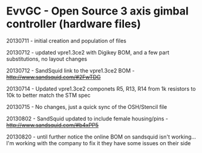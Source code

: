 EvvGC - Open Source 3 axis gimbal controller (hardware files)
======================

20130711 - initial creation and population of files

20130712 - updated vpre1.3ce2 with Digikey BOM, and a few part substitutions, no layout changes

20130712 - SandSquid link to the vpre1.3ce2 BOM - ~~http://www.sandsquid.com/#2FwTDG~~

20130714 - Updated vpre1.3ce2 componets R5, R13, R14 from 1k resistors to 10k to better match the STM spec

20130715 - No changes, just a quick sync of the OSH/Stencil file

20130802 - SandSquid updated to include female housing/pins - ~~http://www.sandsquid.com/#b4xPP5~~

20130820 - until further notice the online BOM on sandsquid isn't working... I'm working with the company to fix it
           they have some issues on their side
